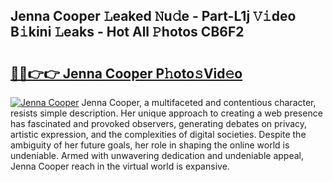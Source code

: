 ## Jenna Cooper 𝙻eaked 𝙽u𝚍e - Part-L1j 𝚅𝚒deo B𝚒kini 𝙻eaks - Hot All 𝙿hotos CB6F2

# <h2><a href="http://ld5nb3n.urlbe.top/?page=Jenna+Cooper">🔗🔗👉👉 Jenna Cooper P𝚑oto𝚜Vid𝚎o</a></h2>

[![Jenna Cooper](https://i.imgur.com/eBuTRDB.gif)](http://ld5nb3n.urlbe.top/?page=Jenna+Cooper)
Jenna Cooper, a multifaceted and contentious character, resists simple description. Her unique approach to creating a web presence has fascinated and provoked observers, generating debates on privacy, artistic expression, and the complexities of digital societies. Despite the ambiguity of her future goals, her role in shaping the online world is undeniable. Armed with unwavering dedication and undeniable appeal, Jenna Cooper reach in the virtual world is expansive.
